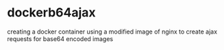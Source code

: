 # dockerb64ajax
creating a docker container using a modified image of nginx to create ajax requests for base64 encoded images
